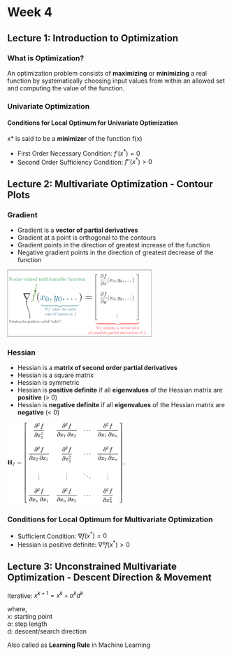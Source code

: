 # Week 4

## Lecture 1: Introduction to Optimization

### What is Optimization?

An optimization problem consists of **maximizing** or **minimizing** a real function by systematically choosing input values from within an allowed set and computing the value of the function.

### Univariate Optimization

#### Conditions for Local Optimum for Univariate Optimization

x\* is said to be a **minimizer** of the function f(x)

- First Order Necessary Condition: $f'(x^*) = 0$
- Second Order Sufficiency Condition: $f''(x^*) > 0$

## Lecture 2: Multivariate Optimization - Contour Plots

### Gradient

- Gradient is a **vector of partial derivatives**
- Gradient at a point is orthogonal to the contours
- Gradient points in the direction of greatest increase of the function
- Negative gradient points in the direction of greatest decrease of the function

![Alt text](./images/image1.png)

### Hessian

- Hessian is a **matrix of second order partial derivatives**
- Hessian is a square matrix
- Hessian is symmetric
- Hessian is **positive definite** if all **eigenvalues** of the Hessian matrix are **positive** (> 0)
- Hessian is **negative definite** if all **eigenvalues** of the Hessian matrix are **negative** (< 0)

![Alt text](./images/image2.png)

### Conditions for Local Optimum for Multivariate Optimization

- Sufficient Condition: $∇f(x^*) = 0$
- Hessian is positive definite: $∇²f(x^*) > 0$

## Lecture 3: Unconstrained Multivariate Optimization - Descent Direction & Movement

Iterative: $x^{k+1} = x^k + \alpha^k d^k$

where,  
x: starting point  
$\alpha$: step length  
d: descent/search direction

Also called as **Learning Rule** in Machine Learning
